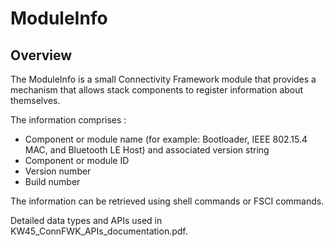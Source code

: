 # ModuleInfo

## Overview

The ModuleInfo is a small Connectivity Framework module that provides a mechanism that allows stack components to register information about themselves.

The information comprises :

- Component or module name (for example: Bootloader, IEEE 802.15.4 MAC, and Bluetooth LE Host) and associated version string
- Component or module ID
- Version number
- Build number

The information can be retrieved using shell commands or FSCI commands.

Detailed data types and APIs used in KW45_ConnFWK_APIs_documentation.pdf.